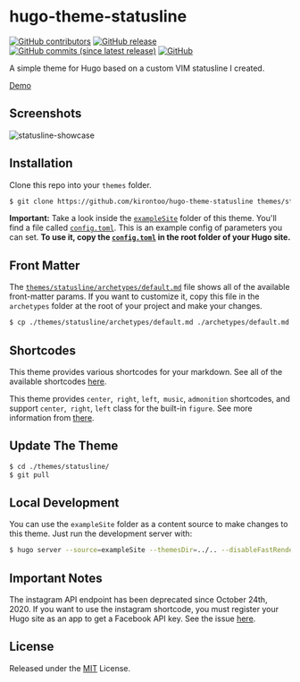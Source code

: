 # hugo-theme-statusline

[![GitHub contributors](https://img.shields.io/github/contributors/kirontoo/hugo-theme-statusline.svg?colorB=red)](https://github.com/kirontoo/hugo-theme-statusline/contributors)
[![GitHub release](https://img.shields.io/github/release/kirontoo/hugo-theme-statusline.svg?colorB=red)](https://github.com/kirontoo/hugo-theme-statusline/releases)
[![GitHub commits (since latest release)](https://img.shields.io/github/commits-since/kirontoo/hugo-theme-statusline/latest.svg?colorB=red)](https://github.com/kirontoo/hugo-theme-statusline/compare)
[![GitHub](https://img.shields.io/github/license/mashape/apistatus.svg)](https://github.com/kirontoo/hugo-theme-statusline/blob/master/LICENSE)

A simple theme for Hugo based on a custom VIM statusline I created.

[comment]: # (TODO: add link to demo)
[Demo]()  

## Screenshots

![statusline-showcase](https://raw.githubusercontent.com/kirontoo/hugo-theme-statusline/master/images/)

## Installation
Clone this repo into your `themes` folder.

```bash
$ git clone https://github.com/kirontoo/hugo-theme-statusline themes/statusline
```

**Important:** Take a look inside the [`exampleSite`](https://github.com/kirontoo/hugo-theme-statusline/tree/master/exampleSite) folder of this theme. 
You'll find a file called [`config.toml`](https://github.com/kirontoo/hugo-theme-statusline/blob/master/exampleSite/config.toml). 
This is an example config of parameters  you can set.
**To use it, copy the [`config.toml`](https://github.com/kirontoo/hugo-theme-statusline/blob/master/exampleSite/config.toml) in the root folder of your Hugo site.**

## Front Matter

The [`themes/statusline/archetypes/default.md`](https://github.com/kirontoo/hugo-theme-statusline/tree/master/archetypes/default.md) file shows all of the available front-matter params.
If you want to customize it, copy this file in the `archetypes` folder at the root of your project and make your changes.

```bash
$ cp ./themes/statusline/archetypes/default.md ./archetypes/default.md
```

## Shortcodes

[comment]: # (TODO: provide link to see all available shortcodes)
This theme provides various shortcodes for your markdown. See all of the available shortcodes [here]().

This theme provides `center`,` right`, `left`,` music`, `admonition` shortcodes, and support `center`,` right`, `left` class for the built-in `figure`. See more information from [there](https://blog.kirontoo.com/example-site/post/shortcodes/).

## Update The Theme

```bash
$ cd ./themes/statusline/
$ git pull
```

## Local Development
[comment]: # ( TODO )
You can use the `exampleSite` folder as a content source to make changes to this theme.
Just run the development server with:
```bash
$ hugo server --source=exampleSite --themesDir=../.. --disableFastRender
```

## Important Notes
The instagram API endpoint has been deprecated since October 24th, 2020. 
If you want to use the instagram shortcode, you must register your Hugo site as an app to get a Facebook API key.
See the issue [here](https://github.com/gohugoio/hugo/issues/7879).

## License

Released under the [MIT](https://github.com/kirontoo/hugo-theme-statusline/blob/master/LICENSE.md) License.
